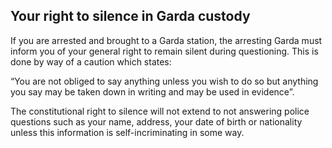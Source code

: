##  Your right to silence in Garda custody

If you are arrested and brought to a Garda station, the arresting Garda must
inform you of your general right to remain silent during questioning. This is
done by way of a caution which states:

“You are not obliged to say anything unless you wish to do so but anything you
say may be taken down in writing and may be used in evidence”.

The constitutional right to silence will not extend to not answering police
questions such as your name, address, your date of birth or nationality unless
this information is self-incriminating in some way.
